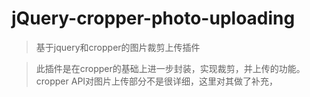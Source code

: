# jQuery-cropper-photo-uploading
> 基于jquery和cropper的图片裁剪上传插件

> 此插件是在cropper的基础上进一步封装，实现裁剪，并上传的功能。cropper API对图片上传部分不是很详细，这里对其做了补充，
